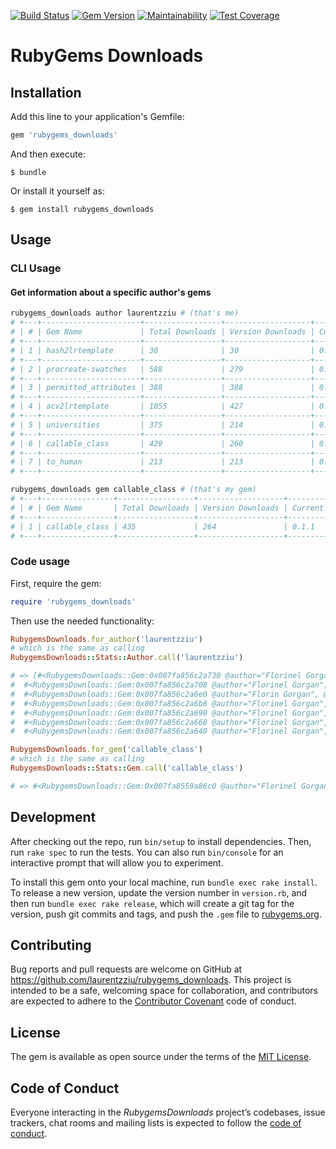 [![Build Status](https://travis-ci.org/laurentzziu/rubygems_downloads.svg?branch=master)](https://travis-ci.org/laurentzziu/rubygems_downloads)
[![Gem Version](https://badge.fury.io/rb/rubygems_downloads.svg)](https://rubygems.org/gems/rubygems_downloads)
[![Maintainability](https://api.codeclimate.com/v1/badges/8236c6291fe8d7cb7521/maintainability)](https://codeclimate.com/github/laurentzziu/rubygems_downloads/maintainability)
[![Test Coverage](https://api.codeclimate.com/v1/badges/8236c6291fe8d7cb7521/test_coverage)](https://codeclimate.com/github/laurentzziu/rubygems_downloads/test_coverage)

# RubyGems Downloads

## Installation

Add this line to your application's Gemfile:

```ruby
gem 'rubygems_downloads'
```

And then execute:

    $ bundle

Or install it yourself as:

    $ gem install rubygems_downloads

## Usage

### CLI Usage

#### Get information about a specific author's gems
```bash
rubygems_downloads author laurentzziu # (that's me)
# +---+----------------------+-----------------+-------------------+-----------------+-----------------+
# | # | Gem Name             | Total Downloads | Version Downloads | Current Version | Author          |
# +---+----------------------+-----------------+-------------------+-----------------+-----------------+
# | 1 | hash2lrtemplate      | 30              | 30                | 0.1.0           | Florinel Gorgan |
# +---+----------------------+-----------------+-------------------+-----------------+-----------------+
# | 2 | procreate-swatches   | 588             | 279               | 0.1.2           | Florinel Gorgan |
# +---+----------------------+-----------------+-------------------+-----------------+-----------------+
# | 3 | permitted_attributes | 388             | 388               | 0.1.0           | Florin Gorgan   |
# +---+----------------------+-----------------+-------------------+-----------------+-----------------+
# | 4 | acv2lrtemplate       | 1055            | 427               | 0.2.1           | Florinel Gorgan |
# +---+----------------------+-----------------+-------------------+-----------------+-----------------+
# | 5 | universities         | 375             | 214               | 0.1.1           | Florinel Gorgan |
# +---+----------------------+-----------------+-------------------+-----------------+-----------------+
# | 6 | callable_class       | 429             | 260               | 0.1.1           | Florinel Gorgan |
# +---+----------------------+-----------------+-------------------+-----------------+-----------------+
# | 7 | to_human             | 213             | 213               | 0.1.0           | Florinel Gorgan |
# +---+----------------------+-----------------+-------------------+-----------------+-----------------+
```

```bash
rubygems_downloads gem callable_class # (that's my gem)
# +---+----------------+-----------------+-------------------+-----------------+-----------------+
# | # | Gem Name       | Total Downloads | Version Downloads | Current Version | Author          |
# +---+----------------+-----------------+-------------------+-----------------+-----------------+
# | 1 | callable_class | 435             | 264               | 0.1.1           | Florinel Gorgan |
# +---+----------------+-----------------+-------------------+-----------------+-----------------+
```

### Code usage
First, require the gem:
```ruby
require 'rubygems_downloads'
```

Then use the needed functionality:

```ruby
RubygemsDownloads.for_author('laurentzziu')
# which is the same as calling
RubygemsDownloads::Stats::Author.call('laurentzziu')

# => [#<RubygemsDownloads::Gem:0x007fa856c2a730 @author="Florinel Gorgan", @name="hash2lrtemplate", @total_downloads=156, @url="https://rubygems.org/gems/hash2lrtemplate", @version="0.1.0", @version_downloads=156>,
#  #<RubygemsDownloads::Gem:0x007fa856c2a708 @author="Florinel Gorgan", @name="procreate-swatches", @total_downloads=635, @url="https://rubygems.org/gems/procreate-swatches", @version="0.1.2", @version_downloads=302>,
#  #<RubygemsDownloads::Gem:0x007fa856c2a6e0 @author="Florin Gorgan", @name="permitted_attributes", @total_downloads=393, @url="https://rubygems.org/gems/permitted_attributes", @version="0.1.0", @version_downloads=393>,
#  #<RubygemsDownloads::Gem:0x007fa856c2a6b8 @author="Florinel Gorgan", @name="acv2lrtemplate", @total_downloads=1062, @url="https://rubygems.org/gems/acv2lrtemplate", @version="0.2.1", @version_downloads=430>,
#  #<RubygemsDownloads::Gem:0x007fa856c2a690 @author="Florinel Gorgan", @name="universities", @total_downloads=384, @url="https://rubygems.org/gems/universities", @version="0.1.1", @version_downloads=220>,
#  #<RubygemsDownloads::Gem:0x007fa856c2a668 @author="Florinel Gorgan", @name="callable_class", @total_downloads=435, @url="https://rubygems.org/gems/callable_class", @version="0.1.1", @version_downloads=264>,
#  #<RubygemsDownloads::Gem:0x007fa856c2a640 @author="Florinel Gorgan", @name="to_human", @total_downloads=219, @url="https://rubygems.org/gems/to_human", @version="0.1.0", @version_downloads=219>]
```

```ruby
RubygemsDownloads.for_gem('callable_class')
# which is the same as calling
RubygemsDownloads::Stats::Gem.call('callable_class')

# => #<RubygemsDownloads::Gem:0x007fa8559a86c0 @author="Florinel Gorgan", @name="callable_class", @total_downloads=435, @url="https://rubygems.org/gems/callable_class", @version="0.1.1", @version_downloads=264>
```

## Development

After checking out the repo, run `bin/setup` to install dependencies. Then, run `rake spec` to run the tests. You can also run `bin/console` for an interactive prompt that will allow you to experiment.

To install this gem onto your local machine, run `bundle exec rake install`. To release a new version, update the version number in `version.rb`, and then run `bundle exec rake release`, which will create a git tag for the version, push git commits and tags, and push the `.gem` file to [rubygems.org](https://rubygems.org).

## Contributing

Bug reports and pull requests are welcome on GitHub at https://github.com/laurentzziu/rubygems_downloads. This project is intended to be a safe, welcoming space for collaboration, and contributors are expected to adhere to the [Contributor Covenant](http://contributor-covenant.org) code of conduct.

## License

The gem is available as open source under the terms of the [MIT License](https://opensource.org/licenses/MIT).

## Code of Conduct

Everyone interacting in the _RubygemsDownloads_ project’s codebases, issue trackers, chat rooms and mailing lists is expected to follow the [code of conduct](https://github.com/laurentzziu/rubygems_downloads/blob/master/CODE_OF_CONDUCT.md).
